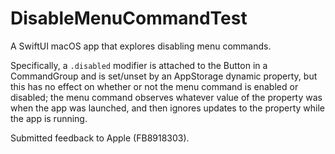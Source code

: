 # DisableMenuCommandTest

A SwiftUI macOS app that explores disabling menu commands.

Specifically, a `.disabled` modifier is attached to the Button in a CommandGroup and is set/unset by an AppStorage dynamic property, but this has no effect on whether or not the menu command is enabled or disabled; the menu command observes whatever value of the property was when the app was launched, and then ignores updates to the property while the app is running.

Submitted feedback to Apple (FB8918303).
